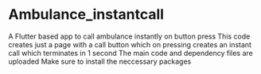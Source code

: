 # Ambulance_instantcall
A Flutter based app to call ambulance instantly on button press
This code creates just a page with a call button which on pressing creates an instant call which terminates in 1 second
The main code and dependency files are uploaded
Make sure to install the neccessary packages
